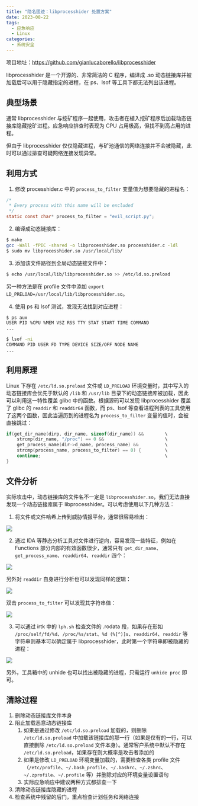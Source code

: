 ```yaml
---
title: "隐名匿迹：libprocesshider 处置方案"
date: 2023-08-22
tags:
  - 应急响应
  - Linux
categories:
  - 系统安全
---
```


项目地址：https://github.com/gianlucaborello/libprocesshider

<!--more-->

libprocesshider 是一个开源的、非常简洁的 C 程序，编译成 .so 动态链接库并被加载后可以用于隐藏指定的进程，在 ps、lsof 等工具下都无法列出该进程。

## 典型场景

通常 libprocesshider 与挖矿程序一起使用，攻击者在植入挖矿程序后加载动态链接库隐藏挖矿进程。应急响应排查时表现为 CPU 占用极高，但找不到高占用的进程。

但由于 libprocesshider 仅仅隐藏进程，与矿池通信的网络连接并不会被隐藏，此时可以通过排查可疑网络连接发现异常。

## 利用方式

1. 修改 processhider.c 中的 `process_to_filter` 变量值为想要隐藏的进程名：

```c
/*
 * Every process with this name will be excluded
 */
static const char* process_to_filter = "evil_script.py";
```

2. 编译成动态链接库：

```bash
$ make
gcc -Wall -fPIC -shared -o libprocesshider.so processhider.c -ldl
$ sudo mv libprocesshider.so /usr/local/lib/
```

3. 添加该文件路径到全局动态链接文件中：

```bash
$ echo /usr/local/lib/libprocesshider.so >> /etc/ld.so.preload
```

另一种方法是在 profile 文件中添加 `export LD_PRELOAD=/usr/local/lib/libprocesshider.so`。

4. 使用 ps 和 lsof 测试，发现无法找到对应进程：

```bash
$ ps aux
USER PID %CPU %MEM VSZ RSS TTY STAT START TIME COMMAND
...

$ lsof -ni
COMMAND PID USER FD TYPE DEVICE SIZE/OFF NODE NAME
...
```

## 利用原理

Linux 下存在 `/etc/ld.so.preload` 文件或 `LD_PRELOAD` 环境变量时，其中写入的动态链接库会优先于默认的 `/lib` 和 `/usr/lib` 目录下的动态链接库被加载，因此可以利用这一特性覆盖 glibc 中的函数。根据源码可以发现 libprocesshider 覆盖了 glibc 的 `readdir` 和 `readdir64` 函数，而 ps、lsof 等查看进程列表的工具使用了这两个函数，因此当遍历到的进程名为 `process_to_filter` 变量的值时，会被直接跳过：

```c
if(get_dir_name(dirp, dir_name, sizeof(dir_name)) &&        \
    strcmp(dir_name, "/proc") == 0 &&                       \
    get_process_name(dir->d_name, process_name) &&          \
    strcmp(process_name, process_to_filter) == 0) {         \
    continue;                                               \
}
```

## 文件分析

实际攻击中，动态链接库的文件名不一定是 `libprocesshider.so`，我们无法直接发现一个动态链接库属于 libprocesshider。可以考虑使用以下几种方法：

1. 将文件或文件哈希上传到威胁情报平台，通常很容易检出：

![](0.png)

2. 通过 IDA 等静态分析工具对文件进行逆向，容易发现一些特征，例如在 Functions 部分内部的有效函数很少，通常只有 `get_dir_name`、`get_process_name`、`readdir64`、`readdir` 四个：

![](1.png)

另外对 `readdir` 自身进行分析也可以发现同样的逻辑：

![](feature.png)

双击 `process_to_filter` 可以发现其字符串值：

![](2.png)

3. 可以通过 irtk 中的 `lph.sh` 检查文件的 .rodata 段，如果存在形如 `/proc/self/fd/%d`、`/proc/%s/stat`、`%d (%[^)]s`、`readdir64`、`readdir` 等字符串则基本可以确定属于 libprocesshider，此时第一个字符串即被隐藏的进程：

![](3.png)

另外，工具箱中的 unhide 也可以找出被隐藏的进程，只需运行 `unhide proc` 即可。

## 清除过程

1. 删除动态链接库文件本身
2. 阻止加载恶意动态链接库
   1. 如果是通过修改 `/etc/ld.so.preload` 加载的，则删除 `/etc/ld.so.preload` 中加载该链接库的那一行（如果是仅有的一行，可以直接删除 `/etc/ld.so.preload` 文件本身）。通常客户系统中默认不存在 `/etc/ld.so.preload`，如果存在则大概率是攻击者添加的
   2. 如果是修改 `LD_PRELOAD` 环境变量加载的，需要检查各类 profile 文件（`/etc/profile`、`~/.bash_profile`、`~/.bashrc`、`~/.zshrc`、`~/.zprofile`、`~/.profile` 等）并删除对应的环境变量设置语句
   3. 实际应急响应中建议两种方式都排查一下
3. 清除动态链接库隐藏的进程
4. 检查系统中残留的后门，重点检查计划任务和网络连接
